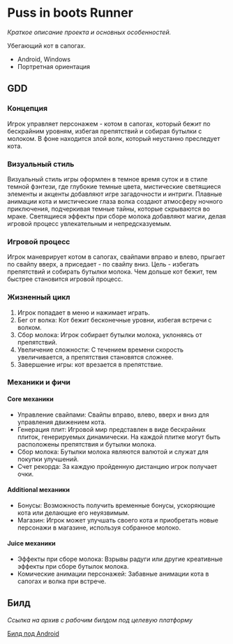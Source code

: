 # Puss in boots Runner

*Краткое описание проекта и основных особенностей.*

Убегающий кот в сапогах.

- Android, Windows
- Портретная ориентация

## GDD

### Концепция

Игрок управляет персонажем - котом в сапогах, который бежит по бескрайним уровням, избегая препятствий и собирая бутылки
с молоком. В фоне находится злой волк, который неустанно преследует кота.

### Визуальный стиль

Визуальный стиль игры оформлен в темное время суток и в стиле темной фэнтези, где глубокие темные цвета, мистические
светящиеся элементы и акценты добавляют игре загадочности и интриги. Плавные анимации кота и мистические глаза волка
создают атмосферу ночного приключения, подчеркивая темные тайны, которые скрываются во мраке. Светящиеся эффекты при
сборе молока добавляют магии, делая игровой процесс увлекательным и непредсказуемым.

### Игровой процесс

Игрок маневрирует котом в сапогах, свайпами вправо и влево, прыгает по свайпу вверх, а приседает - по свайпу вниз.
Цель - избегать препятствий и собирать бутылки молока. Чем дольше кот бежит, тем быстрее становится игровой процесс.

### Жизненный цикл

1. Игрок попадает в меню и нажимает играть.
2. Бег от волка: Кот бежит бесконечные уровни, избегая встречи с волком.
3. Сбор молока: Игрок собирает бутылки молока, уклоняясь от препятствий.
4. Увеличение сложности: С течением времени скорость увеличивается, а препятствия становятся сложнее.
5. Завершение игры: кот врезается в препятствие.

### Механики и фичи

#### Core механики

* Управление свайпами: Свайпы вправо, влево, вверх и вниз для управления движением кота.
* Генерация плит: Игровой мир представлен в виде бескрайних плиток, генерируемых динамически. На каждой плитке могут
  быть расположены препятствия и бутылки молока.
* Сбор молока: Бутылки молока являются валютой и служат для покупки улучшений.
* Счет рекорда: За каждую пройденную дистанцию игрок получает очки.

#### Additional механики

* Бонусы: Возможность получить временные бонусы, ускоряющие кота или делающие его неуязвимым.
* Магазин: Игрок может улучшать своего кота и приобретать новые персонажи в магазине, используя собранное молоко.

#### Juice механики

* Эффекты при сборе молока: Взрывы радуги или другие креативные эффекты при сборе бутылок молока.
* Комические анимации персонажей: Забавные анимации кота в сапогах и волка при встрече.

## Билд

*Ссылка на архив с рабочим билдом под целевую платформу*

[Билд под Android](https://drive.google.com/file/d/1bT63GTREVwiej1EE2wUnAcXRIA0T6MJR/view?usp=sharing)